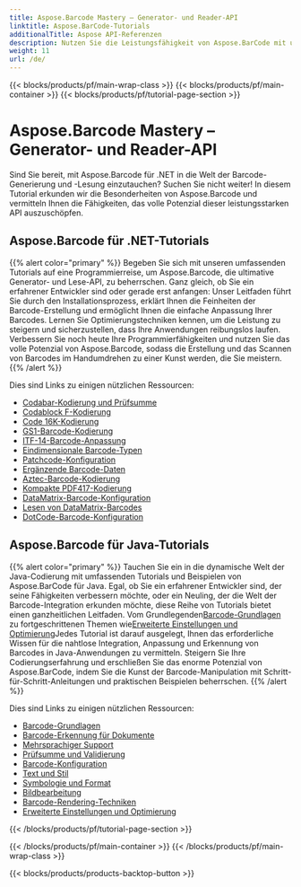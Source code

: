 ```yaml
---
title: Aspose.Barcode Mastery – Generator- und Reader-API
linktitle: Aspose.BarCode-Tutorials
additionalTitle: Aspose API-Referenzen
description: Nutzen Sie die Leistungsfähigkeit von Aspose.BarCode mit unseren umfassenden Tutorials. Erfahren Sie Schritt für Schritt, wie Sie Barcodes mühelos erstellen, anpassen und optimieren.
weight: 11
url: /de/
---
```


{{< blocks/products/pf/main-wrap-class >}}
{{< blocks/products/pf/main-container >}}
{{< blocks/products/pf/tutorial-page-section >}}

# Aspose.Barcode Mastery – Generator- und Reader-API


Sind Sie bereit, mit Aspose.Barcode für .NET in die Welt der Barcode-Generierung und -Lesung einzutauchen? Suchen Sie nicht weiter! In diesem Tutorial erkunden wir die Besonderheiten von Aspose.Barcode und vermitteln Ihnen die Fähigkeiten, das volle Potenzial dieser leistungsstarken API auszuschöpfen.


## Aspose.Barcode für .NET-Tutorials
{{% alert color="primary" %}}
Begeben Sie sich mit unseren umfassenden Tutorials auf eine Programmierreise, um Aspose.Barcode, die ultimative Generator- und Lese-API, zu beherrschen. Ganz gleich, ob Sie ein erfahrener Entwickler sind oder gerade erst anfangen: Unser Leitfaden führt Sie durch den Installationsprozess, erklärt Ihnen die Feinheiten der Barcode-Erstellung und ermöglicht Ihnen die einfache Anpassung Ihrer Barcodes. Lernen Sie Optimierungstechniken kennen, um die Leistung zu steigern und sicherzustellen, dass Ihre Anwendungen reibungslos laufen. Verbessern Sie noch heute Ihre Programmierfähigkeiten und nutzen Sie das volle Potenzial von Aspose.Barcode, sodass die Erstellung und das Scannen von Barcodes im Handumdrehen zu einer Kunst werden, die Sie meistern.
{{% /alert %}}

Dies sind Links zu einigen nützlichen Ressourcen:
 
- [Codabar-Kodierung und Prüfsumme](./net/codabar-encoding-and-checksum/)
- [Codablock F-Kodierung](./net/codablock-f-encoding/)
- [Code 16K-Kodierung](./net/code-16k-encoding/)
- [GS1-Barcode-Kodierung](./net/gs1-barcode-encoding/)
- [ITF-14-Barcode-Anpassung](./net/itf-14-barcode-customization/)
- [Eindimensionale Barcode-Typen](./net/one-dimensional-barcode-types/)
- [Patchcode-Konfiguration](./net/patch-code-configuration/)
- [Ergänzende Barcode-Daten](./net/supplemental-barcode-data/)
- [Aztec-Barcode-Kodierung](./net/aztec-barcode-encoding/)
- [Kompakte PDF417-Kodierung](./net/compact-pdf417-encoding/)
- [DataMatrix-Barcode-Konfiguration](./net/datamatrix-barcode-configuration/)
- [Lesen von DataMatrix-Barcodes](./net/datamatrix-barcode-reading/)
- [DotCode-Barcode-Konfiguration](./net/dotcode-barcode-configuration/)



## Aspose.Barcode für Java-Tutorials
{{% alert color="primary" %}}
 Tauchen Sie ein in die dynamische Welt der Java-Codierung mit umfassenden Tutorials und Beispielen von Aspose.BarCode für Java. Egal, ob Sie ein erfahrener Entwickler sind, der seine Fähigkeiten verbessern möchte, oder ein Neuling, der die Welt der Barcode-Integration erkunden möchte, diese Reihe von Tutorials bietet einen ganzheitlichen Leitfaden. Vom Grundlegenden[Barcode-Grundlagen](./java/barcode-basics/) zu fortgeschrittenen Themen wie[Erweiterte Einstellungen und Optimierung](./java/advanced-settings-and-optimization/)Jedes Tutorial ist darauf ausgelegt, Ihnen das erforderliche Wissen für die nahtlose Integration, Anpassung und Erkennung von Barcodes in Java-Anwendungen zu vermitteln. Steigern Sie Ihre Codierungserfahrung und erschließen Sie das enorme Potenzial von Aspose.BarCode, indem Sie die Kunst der Barcode-Manipulation mit Schritt-für-Schritt-Anleitungen und praktischen Beispielen beherrschen.
{{% /alert %}}

Dies sind Links zu einigen nützlichen Ressourcen:

- [Barcode-Grundlagen](./java/barcode-basics/)
- [Barcode-Erkennung für Dokumente](./java/document-barcode-recognition/)
- [Mehrsprachiger Support](./java/multilingual-support/)
- [Prüfsumme und Validierung](./java/checksum-and-validation/)
- [Barcode-Konfiguration](./java/barcode-configuration/)
- [Text und Stil](./java/text-and-styling/)
- [Symbologie und Format](./java/symbology-and-format/)
- [Bildbearbeitung](./java/image-manipulation/)
- [Barcode-Rendering-Techniken](./java/barcode-rendering-techniques/)
- [Erweiterte Einstellungen und Optimierung](./java/advanced-settings-and-optimization/)

{{< /blocks/products/pf/tutorial-page-section >}}

{{< /blocks/products/pf/main-container >}}
{{< /blocks/products/pf/main-wrap-class >}}

{{< blocks/products/products-backtop-button >}}
